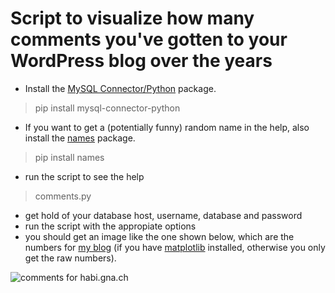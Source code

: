 # Script to visualize how many comments you've gotten to your WordPress blog over the years

- Install the [MySQL Connector/Python](http://dev.mysql.com/doc/connector-python/en/index.html) package.

>  pip install mysql-connector-python

- If you want to get a (potentially funny) random name in the help, also install the [names](https://pypi.python.org/pypi/names/) package.

> pip install names

- run the script to see the help

>comments.py 

- get hold of your database host, username, database and password
- run the script with the appropiate options
- you should get an image like the one shown below, which are the numbers for [my blog](http://habi.gna.ch) (if you have [matplotlib](http://matplotlib.org) installed, otherwise you only get the raw numbers).

![comments for habi.gna.ch](https://raw2.github.com/habi/python/master/comments-visualization/habi_gna_ch.png)
